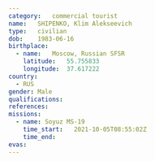 ```yaml
---
category:	commercial tourist
name:	SHIPENKO, Klim Alekseevich
type:	civilian
dob:	1983-06-16
birthplace:
  - name:	Moscow, Russian SFSR
    latitude:	55.755833
    longitude:	37.617222
country:
  - RUS
gender:	Male
qualifications:
references:
missions:
  - name: Soyuz MS-19
    time_start:   2021-10-05T08:55:02Z
    time_end:
evas:
---
```

